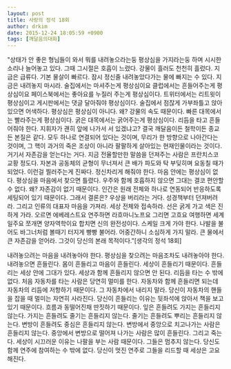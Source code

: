 ```yaml
---
layout: post
title: 사랑의 정석 18회
author: drkim
date: 2015-12-24 18:05:59 +0900
tags: [깨달음의대화]
---
```

"상태가 안 좋은 형님들이 와서 뭐를 내려놓으라는둥 평상심을 가지라는둥 하며 시시한 소리나 늘어놓고 있다. 그때 그시절은 호흡이 느렸다. 강물이 흘러도 천천히 흘렀다. 지금은 급류다. 기본 물살이 빠르다. 잠시 정신줄 내려놓았다가는 물에 빠지는 수 있다. 지금은 내려놓지 마시라. 술집에서는 마셔주는게 평상심이요 클럽에서는 흔들어주는게 평상심이요 페이스북에서는 좋아요를 누질러 주는게 평상심이다. 트위터에서는 리트윗이 평상심이고 게시판에서는 댓글 달아줘야 평상심이다. 술집에서 점잖게 가부좌틀고 앉아있으면 어색하다. 평상심은 평상심이 아니다. 왜? 강물의 속도 때문이다. 빠른 대목에서는 빨라주는게 평상심이다. 굵은 대목에서는 굵어주는게 평상심이다. 리듬을 타고 흔들어줘야 한다. 지휘자가 괜히 앞에 나가서 서 있겠냐고? 결국 깨달음이든 철학이든 종교든 본질은 같다. 모두 하나로 연결되어 있다는 것이며, 무리가 한 방향으로 나아간다는 것이며, 그 핵이 과거의 죽은 조상이 아니라 팔팔하게 살아있는 현재인물이라는 것이다. 거기서 자존감을 얻는다는 거다. 지금 전율할만한 말씀을 던져주는 사람은 프란치스코 교황 정도다. 자본과 공동체의 균형이 무너져서 큰 배가 파도와 탁 부딪히며 요동칠 때가 되었다. 이런걸 찔러주는게 진짜다. 정신차리게 해줘야 한다. 마음 안에는 평상심이 없다. 평상심을 마음에서 찾으면 틀렸다. 우주와 함께 호흡하지 않으면 그대는 결코 편안할 수 없다. 왜? 자존감이 없기 때문이다. 인간은 원래 전체와 하나로 연동되어 반응하도록 세팅되어 있기 때문이다. 그래서 결론은? 우상을 버리라는 거다. 성경책부터 던져버려라. 그리고 인류의 대표자 마음을 가져라. 세상 전체와 접속하라. 선은 굵게 가고 색은 진하게 가라. 오르면 에베레스트요 연주하면 라흐마니노프요 그리면 고흐요 여행하면 세계일주요 쪼개면 양자역학이요 합치면 신의 완전성이다. 스케일 크게 가야 한다. 나발을 불어도 바그너처럼 볼때기 터지게 빵빵 불어라. 어중간하니 소심하게 가지 말라. 큰 물에서 큰 자존감을 얻어라. 그것이 당신의 본래 목적이다."[생각의 정석 18회]

  


내려놓으려는 마음을 내려놓아야 한다. 평상심을 찾으려는 마음조차도 내려놓아야 한다. 내려놓으면 흔들린다. 몸이 흔들리고 마음이 흔들린다. 세상이 흔들리기 때문이다. 흔들리는 세상 안에 그대가 있다. 세상과 함께 흔들리지 않으면 안 된다. 리듬을 타는 수 밖에 없다. 처음 자동차를 타는 사람은 당연히 멀미를 한다. 자동차와 함께 흔들리면 되는데 자동차의 리듬에 저항하기 때문이다. 그 자동차에서 내리지 말라. 당신이 자동차의 핸들을 잡을 때 멀미는 자연히 사라진다. 당신이 흔들리는 이유는 뒷좌석에 앉아서 책을 보고 있기 때문이다. 흐름과 동떨어진채 딴짓하기 때문이다. 잎은 흔들려도 가지는 흔들리지 않는다. 가지는 흔들려도 줄기는 흔들리지 않는다. 줄기는 흔들려도 뿌리는 흔들리지 않는다. 변방이 흔들려도 중심은 흔들리지 않는다. 변방에서 중앙으로 치고나가는 사람은 흔들리지 않는다. 중앙에서 변방으로 떨어져 나가는 사람은 많이 흔들린다. 그리고 죽는다. 세상이 시끄러운 이유는 나팔을 부는 사람 때문이다. 그들은 멈추지 않는다. 당신도 함께 연주에 참여하는 수 밖에 없다. 당신이 멋진 연주로 그들을 리드할 때 세상은 고요해진다.